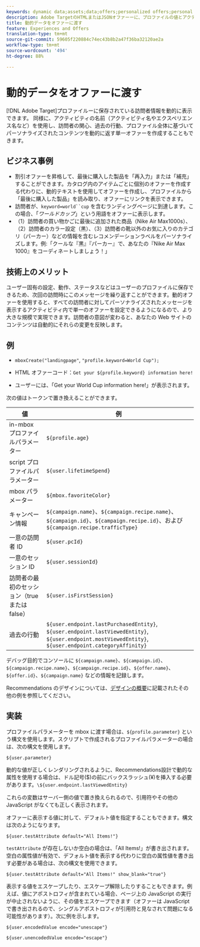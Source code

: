 ```yaml
---
keywords: dynamic data;assets;data;offers;personalized offers;personal offers;token replace
description: Adobe TargetのHTMLまたはJSONオファーーに、プロファイルの値とアクティビティの情報を直接表示できます。
title: 動的データをオファーに渡す
feature: Experiences and Offers
translation-type: tm+mt
source-git-commit: 59605f220884c74ec43b8b2a47f36ba32120ae2a
workflow-type: tm+mt
source-wordcount: '494'
ht-degree: 88%

---
```



# 動的データをオファーに渡す

[!DNL Adobe Target]プロファイルーに保存されている訪問者情報を動的に表示できます。 同様に、アクティビティの名前（アクティビティ名やエクスペリエンス名など）を使用し、訪問者の関心、過去の行動、プロファイル全体に基づいてパーソナライズされたコンテンツを動的に返す単一オファーを作成することもできます。

## ビジネス事例

* 割引オファーを昇格して、最後に購入した製品を「再入力」または「補充」することができます。カタログ内のアイテムごとに個別のオファーを作成する代わりに、動的テキストを使用してオファーを作成し、プロファイルから「最後に購入した製品」を読み取り、オファーにリンクを表示できます。
* 訪問者が、`keyword=world``cup` を含むランディングページに到達します。この場合、「*ワールドカップ*」という用語をオファーに表示します。
* （1）訪問者の買い物かごに最後に追加された商品（Nike Air Max1000s）、（2）訪問者のカラー設定（黒）、（3）訪問者の靴以外のお気に入りのカテゴリ（パーカー）などの情報を含むレコメンデーションラベルをパーソナライズします。例:「クールな『黒』『パーカー』で、あなたの『Nike Air Max 1000』をコーディネートしましょう！」

## 技術上のメリット

ユーザー固有の設定、動作、ステータスなどはユーザーのプロファイルに保存できるため、次回の訪問時にこのメッセージを繰り返すことができます。動的オファーを使用すると、すべての訪問者に対してパーソナライズされたメッセージを表示するアクティビティ内で単一のオファーを設定できるようになるので、より大きな規模で実現できます。訪問者の意図が変わると、あなたの Web サイトのコンテンツは自動的にそれらの変更を反映します。

## 例

* `mboxCreate("landingpage"`, `"profile.keyword=World Cup");`

* HTML オファーコード：`Get your ${profile.keyword} information here!`
* ユーザーには、「Get your World Cup information here!」が表示されます。

次の値はトークンで置き換えることができます。

| 値 | 例 |
|--- |--- |
| in-mbox プロファイルパラメーター | `${profile.age}` |
| script プロファイルパラメーター | `${user.lifetimeSpend}` |
| mbox パラメーター | `${mbox.favoriteColor}` |
| キャンペーン情報 | `${campaign.name}`、`${campaign.recipe.name}`、`${campaign.id}`、`${campaign.recipe.id}`、および `${campaign.recipe.trafficType}` |
| 一意の訪問者 ID | `${user.pcId}` |
| 一意のセッション ID | `${user.sessionId}` |
| 訪問者の最初のセッション（true または false） | `${user.isFirstSession}` |
| 過去の行動 | `${user.endpoint.lastPurchasedEntity}`, `${user.endpoint.lastViewedEntity}`, `${user.endpoint.mostViewedEntity}`, `${user.endpoint.categoryAffinity}` |

デバッグ目的でコンソールに `${campaign.name}`、`${campaign.id}`、`${campaign.recipe.name}`、`${campaign.recipe.id}`、`${offer.name}`、`${offer.id}`、`${campaign.name}` などの情報を記録します。

Recommendations のデザインについては、[デザインの概要](/help/c-recommendations/c-design-overview/design-overview.md)に記載されたその他の例を参照してください。

## 実装

プロファイルパラメーターを mbox に渡す場合は、`${profile.parameter}` という構文を使用します。スクリプトで作成されるプロファイルパラメーターの場合は、次の構文を使用します。

`${user.parameter}`

動的な値が正しくレンダリングされるように、Recommendations設計で動的な属性を使用する場合は、ドル記号($)の前にバックスラッシュ(¥)を挿入する必要があります。`\${user.endpoint.lastViewedEntity}`

これらの変数はサーバー側の値で置き換えられるので、引用符やその他の JavaScript がなくても正しく表示されます。

オファーに表示する値に対して、デフォルト値を指定することもできます。構文は次のようになります。

`${user.testAttribute default="All Items!"}`

`testAttribute` が存在しないか空白の場合は、「All Items!」が書き出されます。空白の属性値が有効で、デフォルト値を表示する代わりに空白の属性値を書き出す必要がある場合は、次の構文を使用できます。

`${user.testAttribute default="All Items!" show_blank="true"}`

表示する値をエスケープしたり、エスケープ解除したりすることもできます。例えば、値にアポストロフィが含まれている場合、ページ上の JavaScript の実行が中止されないように、その値をエスケープできます（オファーは JavaScript で書き出されるので、シングルアポストロフィが引用符と見なされて問題になる可能性があります）。次に例を示します。

`${user.encodedValue encode="unescape"}`

`${user.unencodedValue encode="escape"}`